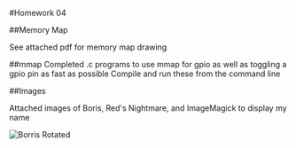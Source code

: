 #Homework 04

##Memory Map

See attached pdf for memory map drawing

##mmap
Completed .c programs to use mmap for gpio as well as toggling a gpio pin as fast as possible
Compile and run these from the command line 

##Images

Attached images of Boris, Red's Nightmare, and ImageMagick to display my name

![Borris Rotated](https://raw.githubusercontent.com/LauIsaac/ECE434/master/hw04/00100dPORTRAIT_00100_BURST20191001121758292_COVER.jpg)
